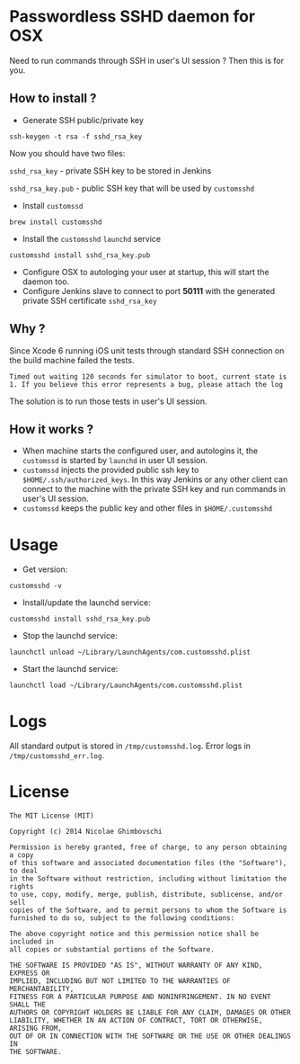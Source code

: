 # Passwordless SSHD daemon for OSX

Need to run commands through SSH in user's UI session ? Then this is for you.

## How to install ?

* Generate SSH public/private key

```shell
ssh-keygen -t rsa -f sshd_rsa_key
```

Now you should have two files:

```sshd_rsa_key``` - private SSH key to be stored in Jenkins

```sshd_rsa_key.pub``` - public SSH key that will be used by ```customsshd```

* Install ```customssd```

```shell
brew install customsshd
```

* Install the ```customsshd``` ```launchd``` service

```shell
customsshd install sshd_rsa_key.pub
```

* Configure OSX to autologing your user at startup, this will start the daemon too.
* Configure Jenkins slave to connect to port **50111** with the generated private SSH certificate ```sshd_rsa_key```


## Why ?

Since Xcode 6 running iOS unit tests through standard SSH connection on the build machine failed the tests.

```shell
Timed out waiting 120 seconds for simulator to boot, current state is 1. If you believe this error represents a bug, please attach the log 
```
The solution is to run those tests in user's UI session.


## How it works ?

* When machine starts the configured user, and autologins it, the ```customssd``` is started by ```launchd``` in user UI session.
* ```customssd``` injects the provided public ssh key to ```$HOME/.ssh/authorized_keys```. In this way Jenkins or any other client can connect to the machine with the private SSH key and run commands in user's UI session.
* ```customssd``` keeps the public key and other files in ```$HOME/.customsshd```

# Usage

* Get version:

```shell
customsshd -v
```

* Install/update the launchd service:

```shell
customsshd install sshd_rsa_key.pub
```

* Stop the launchd service:

```shell
launchctl unload ~/Library/LaunchAgents/com.customsshd.plist
```

* Start the launchd service:

```shell
launchctl load ~/Library/LaunchAgents/com.customsshd.plist
```

# Logs

All standard output is stored in ```/tmp/customsshd.log```.
Error logs in ```/tmp/customsshd_err.log```.

# License

```
The MIT License (MIT)

Copyright (c) 2014 Nicolae Ghimbovschi

Permission is hereby granted, free of charge, to any person obtaining a copy
of this software and associated documentation files (the "Software"), to deal
in the Software without restriction, including without limitation the rights
to use, copy, modify, merge, publish, distribute, sublicense, and/or sell
copies of the Software, and to permit persons to whom the Software is
furnished to do so, subject to the following conditions:

The above copyright notice and this permission notice shall be included in
all copies or substantial portions of the Software.

THE SOFTWARE IS PROVIDED "AS IS", WITHOUT WARRANTY OF ANY KIND, EXPRESS OR
IMPLIED, INCLUDING BUT NOT LIMITED TO THE WARRANTIES OF MERCHANTABILITY,
FITNESS FOR A PARTICULAR PURPOSE AND NONINFRINGEMENT. IN NO EVENT SHALL THE
AUTHORS OR COPYRIGHT HOLDERS BE LIABLE FOR ANY CLAIM, DAMAGES OR OTHER
LIABILITY, WHETHER IN AN ACTION OF CONTRACT, TORT OR OTHERWISE, ARISING FROM,
OUT OF OR IN CONNECTION WITH THE SOFTWARE OR THE USE OR OTHER DEALINGS IN
THE SOFTWARE.
```